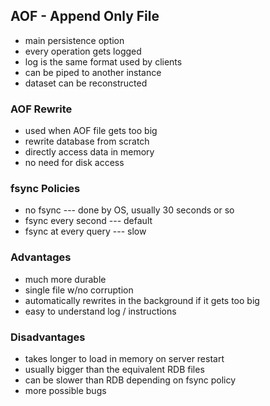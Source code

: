 ## AOF - Append Only File

-  main persistence option
-  every operation gets logged
-  log is the same format used by clients
-  can be piped to another instance
-  dataset can be reconstructed

### AOF Rewrite

-  used when AOF file gets too big
-  rewrite database from scratch
-  directly access data in memory
-  no need for disk access

### fsync Policies

-  no fsync --- done by OS, usually 30 seconds or so
-  fsync every second --- default
-  fsync at every query --- slow

### Advantages

-  much more durable
-  single file w/no corruption
-  automatically rewrites in the background if it gets too big
-  easy to understand log / instructions

### Disadvantages

-  takes longer to load in memory on server restart
-  usually bigger than the equivalent RDB files
-  can be slower than RDB depending on fsync policy
-  more possible bugs
